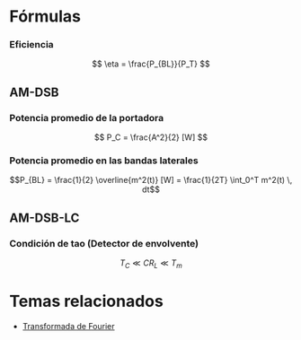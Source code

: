 # Fórmulas

### Eficiencia

$$
\eta = \frac{P_{BL}}{P_T}
$$

## AM-DSB

### Potencia promedio de la portadora

$$
P_C = \frac{A^2}{2} [W]
$$

### Potencia promedio en las bandas laterales

```math
P_{BL} = \frac{1}{2} \overline{m^2(t)} [W] = \frac{1}{2T} \int_0^T m^2(t) \, dt
```

## AM-DSB-LC

### Condición de tao (Detector de envolvente)

$$
T_C \ll C R_L \ll T_m
$$

# Temas relacionados

- [Transformada de Fourier](Transformada%20de%20Fourier.md)
